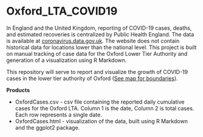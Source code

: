 # Oxford_LTA_COVID19

In England and the United Kingdom, reporting of COVID-19 cases, deaths, and estimated recoveries is centralized by Public Health England. The data is available at [coronavirus.data.gov.uk](coronavirus.data.gov.uk). The website does not contain historical data for locations lower than the national level. This project is built on manual tracking of case data for the Oxford Lower Tier Authority and generation of a visualization using R Markdown.

This repository will serve to report and visualize the growth of COVID-19 cases in the lower tier authority of Oxford ([See map for boundaries](https://www.oxford.gov.uk/downloads/file/1097/oxford_city_council_boundary_map)).

**Products**
* OxfordCases.csv - csv file containing the reported daily cumulative cases for the Oxford LTA. Column 1 is the date, Column 2 is total cases. Each row represents a single date.
* OxfordCases.html - visualization of the data, built using R Markdown and the ggplot2 package.
